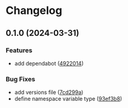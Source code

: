 # Changelog

## 0.1.0 (2024-03-31)


### Features

* add dependabot ([4922014](https://github.com/joao-zanutto/terraform-k8s-monitoring-module/commit/4922014562624876be6b70511034f7ebe31c95d1))


### Bug Fixes

* add versions file ([7cd299a](https://github.com/joao-zanutto/terraform-k8s-monitoring-module/commit/7cd299ac7e67f1a936794e59c06f854e219f0f35))
* define namespace variable type ([93ef3b8](https://github.com/joao-zanutto/terraform-k8s-monitoring-module/commit/93ef3b872718999f294fe68744af0d5c7e01b923))
